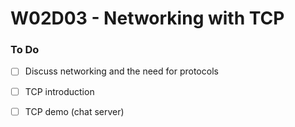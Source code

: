 # W02D03 - Networking with TCP

### To Do
- [ ] Discuss networking and the need for protocols
- [ ] TCP introduction
- [ ] TCP demo (chat server)


































